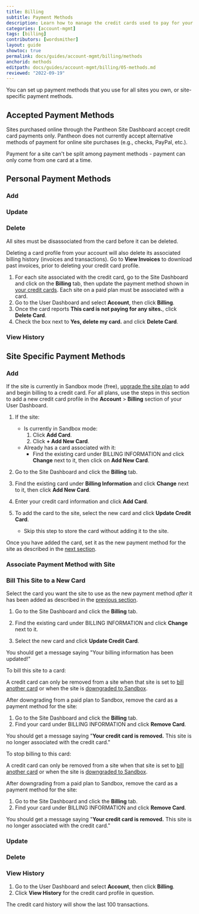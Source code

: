 ```yaml
---
title: Billing
subtitle: Payment Methods
description: Learn how to manage the credit cards used to pay for your account.
categories: [account-mgmt]
tags: [billing]
contributors: [wordsmither]
layout: guide
showtoc: true
permalink: docs/guides/account-mgmt/billing/methods
anchorid: methods
editpath: docs/guides/account-mgmt/billing/05-methods.md
reviewed: "2022-09-19"
---
```


You can set up payment methods that you use for all sites you own, or site-specific payment methods.


## Accepted Payment Methods

Sites purchased online through the Pantheon Site Dashboard accept credit card payments only. Pantheon does not currently accept alternative methods of payment for online site purchases (e.g., checks, PayPal, etc.).

<Alert title="Note" type="info" >

Payment for a site can't be split among payment methods - payment can only come from one card at a time.


</Alert>

## Personal Payment Methods

### Add 


### Update

<Partial file="replace-credit-card.md" />

### Delete

All sites must be disassociated from the card before it can be deleted.

<Alert title="Warning" type="danger">

Deleting a card profile from your account will also delete its associated billing history (invoices and transactions). Go to **View Invoices** to download past invoices, prior to deleting your credit card profile.

</Alert>

1. For each site associated with the credit card, go to the Site Dashboard and click on the **Billing** tab, then update the payment method shown in [your credit cards](/guides/legacy-dashboard/site-billing#your-credit-cards). Each site on a paid plan must be associated with a card.
1. Go to the User Dashboard and select **<span class="glyphicons glyphicons-cogwheel"></span> Account**, then click **Billing**.
1. Once the card reports **This card is not paying for any sites.**, click **Delete Card**.
1. Check the box next to **Yes, delete my card.** and click **Delete Card**.

### View History

## Site Specific Payment Methods

### Add

If the site is currently in Sandbox mode (free), [upgrade the site plan](/guides/launch/plans/) to add and begin billing to a credit card. For all plans, use the steps in this section to add a new credit card profile in the **<span class="glyphicons glyphicons-cogwheel"></span> Account** > **Billing** section of your User Dashboard.

1. If the site:
    - Is currently in Sandbox mode:
        1. Click **Add Card**.
        1. Click **+ Add New Card**.
    - Already has a card associated with it:
        - Find the existing card under BILLING INFORMATION and click **Change** next to it, then click on **Add New Card**.

1. Go to the Site Dashboard and click the **Billing** tab.

1. Find the existing card under **Billing Information** and click **Change** next to it, then click **Add New Card**.

1. Enter your credit card information and click **Add Card**.

1. To add the card to the site, select the new card and click **Update Credit Card**.
    - Skip this step to store the card without adding it to the site.

Once you have added the card, set it as the new payment method for the site as described in the [next section](#bill-this-site-to-a-new-card).


### Associate Payment Method with Site

### Bill This Site to a New Card

Select the card you want the site to use as the new payment method _after_ it has been added as described in the [previous section](#add-new-credit-card).

1. Go to the Site Dashboard and click the **Billing** tab.

1. Find the existing card under BILLING INFORMATION and click **Change** next to it.

1. Select the new card and click **Update Credit Card**.

 You should get a message saying "Your billing information has been updated!"

<Partial file="replace-credit-card.md" />

To bill this site to a card:

A credit card can only be removed from a site when that site is set to [bill another card](#bill-this-site-to-a-new-card) or when the site is [downgraded to Sandbox](/guides/legacy-dashboard/site-plan/#cancel-current-plan).

After downgrading from a paid plan to Sandbox, remove the card as a payment method for the site:

1. Go to the Site Dashboard and click the **Billing** tab.
1. Find your card under BILLING INFORMATION and click **Remove Card**.

 You should get a message saying "**Your credit card is removed.** This site is no longer associated with the credit card."

To stop billing to this card:

A credit card can only be removed from a site when that site is set to [bill another card](#bill-this-site-to-a-new-card) or when the site is [downgraded to Sandbox](/guides/legacy-dashboard/site-plan/#cancel-current-plan).

After downgrading from a paid plan to Sandbox, remove the card as a payment method for the site:

1. Go to the Site Dashboard and click the **Billing** tab.
1. Find your card under BILLING INFORMATION and click **Remove Card**.

 You should get a message saying "**Your credit card is removed.** This site is no longer associated with the credit card."


### Update

### Delete

### View History

1. Go to the User Dashboard and select **<span class="glyphicons glyphicons-cogwheel"></span> Account**, then click **Billing**.
1. Click **View History** for the credit card profile in question.

The credit card history will show the last 100 transactions.
